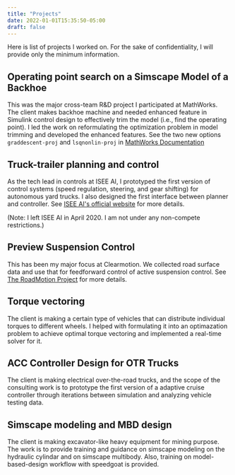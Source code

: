 ```yaml
---
title: "Projects"
date: 2022-01-01T15:35:50-05:00
draft: false
---
```

Here is list of projects I worked on. For the sake of confidentiality, I will provide only the minimum information.

## Operating point search on a Simscape Model of a Backhoe
This was the major cross-team R&D project I participated at MathWorks. The client makes backhoe machine and needed enhanced feature in Simulink control design to effectively trim the model (i.e., find the operating point). I led the work on reformulating the optimization problem in model trimming and developed the enhanced features. See the two new options ```graddescent-proj``` and ```lsqnonlin-proj``` in [MathWorks Documentation](https://www.mathworks.com/help/slcontrol/ug/findopoptions.html)

## Truck-trailer planning and control
As the tech lead in controls at ISEE AI, I prototyped the first version of control systems (speed regulation, steering, and gear shifting) for autonomous yard trucks. I also designed the first interface between planner and controller. See [ISEE AI's official website](https://www.isee.ai) for more details.

(Note: I left ISEE AI in April 2020. I am not under any non-compete restrictions.)

## Preview Suspension Control
This has been my major focus at Clearmotion. We collected road surface data and use that for feedforward control of active suspension control. See [The RoadMotion Project](https://www.clearmotion.com/roadmotion/) for more details.

## Torque vectoring
The client is making a certain type of vehicles that can distribute individual torques to different wheels. I helped with formulating it into an optimazation problem to achieve optimal torque vectoring and implemented a real-time solver for it.

## ACC Controller Design for OTR Trucks
The client is making electrical over-the-road trucks, and the scope of the consulting work is to prototype the first version of a adaptive cruise controller through iterations between simulation and analyzing vehicle testing data.

## Simscape modeling and MBD design
The client is making excavator-like heavy equipment for mining purpose. The work is to provide training and guidance on simscape modeling on the hydraulic cylindar and on simscape multibody. Also, training on model-based-design workflow with speedgoat is provided.